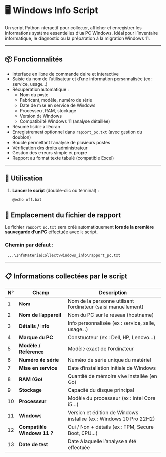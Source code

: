 # 🖥️ Windows Info Script

Un script Python interactif pour collecter, afficher et enregistrer les informations système essentielles d’un PC Windows. Idéal pour l’inventaire informatique, le diagnostic ou la préparation à la migration Windows 11.

---

## 📦 Fonctionnalités

- Interface en ligne de commande claire et interactive
- Saisie du nom de l’utilisateur et d’une information personnalisée (ex : service, usage…)
- Récupération automatique :
  - Nom du poste
  - Fabricant, modèle, numéro de série
  - Date de mise en service de Windows
  - Processeur, RAM, stockage
  - Version de Windows
  - Compatibilité Windows 11 (analyse détaillée)
- Résumé lisible à l’écran
- Enregistrement optionnel dans `rapport_pc.txt` (avec gestion du doublon)
- Boucle permettant l’analyse de plusieurs postes
- Vérification des droits administrateur
- Gestion des erreurs simple et propre
- Rapport au format texte tabulé (compatible Excel)

---

## 🚀 Utilisation

1. **Lancer le script** (double-clic ou terminal) :
   ```bash
   @echo off.bat

## 📂 Emplacement du fichier de rapport

Le fichier `rapport_pc.txt` sera créé automatiquement **lors de la première sauvegarde d’un PC** effectuée avec le script.

### Chemin par défaut :
```bash
 ...\InfoMaterielCollect\windows_info\rapport_pc.txt
```
---
## 📋 Informations collectées par le script

| N° | Champ                          | Description                                                                 |
|----|--------------------------------|-----------------------------------------------------------------------------|
| 1  | **Nom**                        | Nom de la personne utilisant l’ordinateur (saisi manuellement)             |
| 2  | **Nom de l’appareil**          | Nom du PC sur le réseau (hostname)                                         |
| 3  | **Détails / Info**             | Info personnalisée (ex : service, salle, usage…)                           |
| 4  | **Marque du PC**               | Constructeur (ex : Dell, HP, Lenovo…)                                      |
| 5  | **Modèle / Référence**         | Modèle exact de l’ordinateur                                               |
| 6  | **Numéro de série**            | Numéro de série unique du matériel                                         |
| 7  | **Mise en service**            | Date d’installation initiale de Windows                                    |
| 8  | **RAM (Go)**                   | Quantité de mémoire vive installée (en Go)                                 |
| 9  | **Stockage**                   | Capacité du disque principal                                               |
| 10 | **Processeur**                 | Modèle du processeur (ex : Intel Core i5…)                                 |
| 11 | **Windows**                    | Version et édition de Windows installée (ex : Windows 10 Pro 22H2)         |
| 12 | **Compatible Windows 11 ?**    | Oui / Non + détails (ex : TPM, Secure Boot, CPU…)                          |
| 13 | **Date de test**              | Date à laquelle l’analyse a été effectuée                                  |


